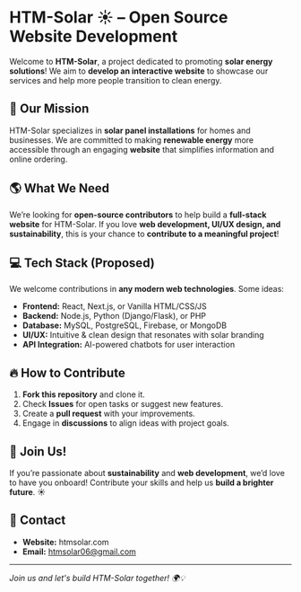 # HTM-Solar ☀️ – Open Source Website Development

Welcome to **HTM-Solar**, a project dedicated to promoting **solar energy solutions**! We aim to **develop an interactive website** to showcase our services and help more people transition to clean energy.

## 🚀 Our Mission
HTM-Solar specializes in **solar panel installations** for homes and businesses. We are committed to making **renewable energy** more accessible through an engaging **website** that simplifies information and online ordering.

## 🌎 What We Need
We’re looking for **open-source contributors** to help build a **full-stack website** for HTM-Solar. If you love **web development, UI/UX design, and sustainability**, this is your chance to **contribute to a meaningful project**!

## 💻 Tech Stack (Proposed)
We welcome contributions in **any modern web technologies**. Some ideas:
- **Frontend:** React, Next.js, or Vanilla HTML/CSS/JS
- **Backend:** Node.js, Python (Django/Flask), or PHP
- **Database:** MySQL, PostgreSQL, Firebase, or MongoDB
- **UI/UX:** Intuitive & clean design that resonates with solar branding
- **API Integration:** AI-powered chatbots for user interaction

## 🔥 How to Contribute
1. **Fork this repository** and clone it.
2. Check **Issues** for open tasks or suggest new features.
3. Create a **pull request** with your improvements.
4. Engage in **discussions** to align ideas with project goals.

## 📢 Join Us!
If you’re passionate about **sustainability** and **web development**, we’d love to have you onboard! Contribute your skills and help us **build a brighter future**. ☀️

## 📩 Contact
- **Website:** htmsolar.com
- **Email:** htmsolar06@gmail.com

---
_Join us and let's build HTM-Solar together! 🌍💡_

